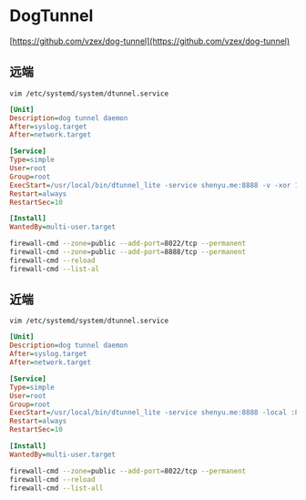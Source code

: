 # DogTunnel

[https://github.com/vzex/dog-tunnel](https://github.com/vzex/dog-tunnel)

## 远端

`vim /etc/systemd/system/dtunnel.service`

```cfg
[Unit]
Description=dog tunnel daemon
After=syslog.target
After=network.target

[Service]
Type=simple
User=root
Group=root
ExecStart=/usr/local/bin/dtunnel_lite -service shenyu.me:8888 -v -xor 123456 -auth 123456 -dnscache 10
Restart=always
RestartSec=10

[Install]
WantedBy=multi-user.target
```

```bash
firewall-cmd --zone=public --add-port=8022/tcp --permanent
firewall-cmd --zone=public --add-port=8888/tcp --permanent
firewall-cmd --reload
firewall-cmd --list-al
```

## 近端

`vim /etc/systemd/system/dtunnel.service`

```cfg
[Unit]
Description=dog tunnel daemon
After=syslog.target
After=network.target

[Service]
Type=simple
User=root
Group=root
ExecStart=/usr/local/bin/dtunnel_lite -service shenyu.me:8888 -local :8022 -v -xor 123456 -auth 123456 -action 0.0.0.0:22 -pipe 5 -r
Restart=always
RestartSec=10

[Install]
WantedBy=multi-user.target
```

```bash
firewall-cmd --zone=public --add-port=8022/tcp --permanent
firewall-cmd --reload
firewall-cmd --list-all
```
